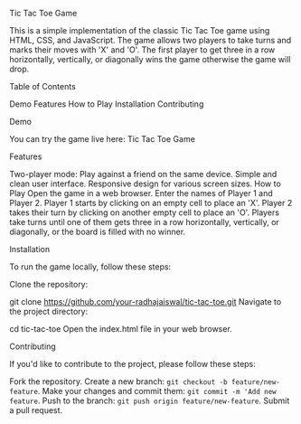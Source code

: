 Tic Tac Toe Game

This is a simple implementation of the classic Tic Tac Toe game using HTML, CSS, and
JavaScript. The game allows two players to take turns and marks their moves with 'X' 
and 'O'. The first player to get three in a row horizontally, vertically, or diagonally wins 
the game otherwise the game will drop.

Table of Contents

Demo
Features
How to Play
Installation
Contributing

Demo


You can try the game live here: Tic Tac Toe Game

Features


Two-player mode: Play against a friend on the same device.
Simple and clean user interface.
Responsive design for various screen sizes.
How to Play
Open the game in a web browser.
Enter the names of Player 1 and Player 2.
Player 1 starts by clicking on an empty cell to place an 'X'.
Player 2 takes their turn by clicking on another empty cell to place an 'O'.
Players take turns until one of them gets three in a row horizontally, vertically, or diagonally, or the board is filled with no winner.


Installation


To run the game locally, follow these steps:

Clone the repository:


git clone https://github.com/your-radhajaiswal/tic-tac-toe.git
Navigate to the project directory:


cd tic-tac-toe
Open the index.html file in your web browser.



Contributing


If you'd like to contribute to the project, please follow these steps:

Fork the repository.
Create a new branch: `git checkout -b feature/new-feature`.
Make your changes and commit them: `git commit -m 'Add new feature`.
Push to the branch: `git push origin feature/new-feature`.
Submit a pull request.
